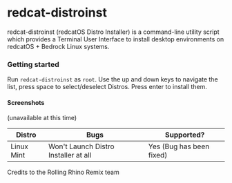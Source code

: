 # redcat-distroinst
redcat-distroinst (redcatOS Distro Installer) is a command-line utility script which provides a Terminal User Interface to install desktop environments on redcatOS + Bedrock Linux systems. 
 
### Getting started
Run `redcat-distroinst` as `root`. Use the up and down keys to navigate the list, press space to select/deselect Distros. Press enter to install them.

#### Screenshots
(unavailable at this time)

| Distro     | Bugs                                 | Supported?              |
|------------|--------------------------------------|-------------------------|
| Linux Mint | Won't Launch Distro Installer at all | Yes (Bug has been fixed)|

Credits to the Rolling Rhino Remix team
